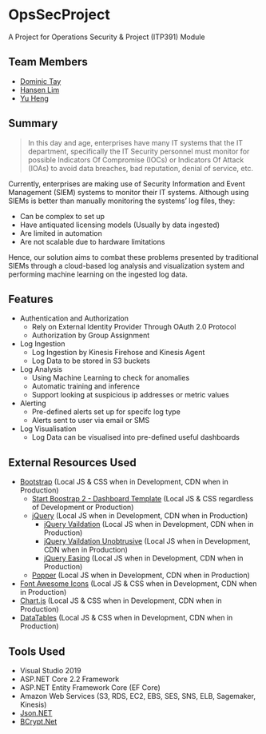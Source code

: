 # OpsSecProject
A Project for Operations Security & Project (ITP391) Module 
## Team Members
* [Dominic Tay](https://github.com/k553)
* [Hansen Lim](https://github.com/hanlim83)
* [Yu Heng](https://github.com/Blitznoobz)

## Summary

>In this day and age, enterprises have many IT systems that the IT department, specifically the IT Security personnel must monitor for possible Indicators Of Compromise (IOCs) or Indicators Of Attack (IOAs) to avoid data breaches, bad reputation, denial of service, etc. 

Currently, enterprises are making use of Security Information and Event Management (SIEM) systems to monitor their IT systems. Although using SIEMs is better than manually monitoring the systems’ log files, they:
- Can be complex to set up
- Have antiquated licensing models (Usually by data ingested)
- Are limited in automation
- Are not scalable due to hardware limitations

Hence, our solution aims to combat these problems presented by traditional SIEMs through a cloud-based log analysis and visualization system and performing machine learning on the ingested log data.

## Features
- Authentication and Authorization
  - Rely on External Identity Provider Through OAuth 2.0 Protocol
  - Authorization by Group Assignment 
- Log Ingestion
  - Log Ingestion by Kinesis Firehose and Kinesis Agent
  - Log Data to be stored in S3 buckets
- Log Analysis
  - Using Machine Learning to check for anomalies
  - Automatic training and inference
  - Support looking at suspicious ip addresses or metric values
- Alerting
  - Pre-defined alerts set up for specifc log type
  - Alerts sent to user via email or SMS 
- Log Visualisation
  - Log Data can be visualised into pre-defined useful dashboards

## External Resources Used
- [Bootstrap](https://github.com/twbs/bootstrap) (Local JS & CSS when in Development, CDN when in Production)
   - [Start Boostrap 2 - Dashboard Template](https://github.com/BlackrockDigital/startbootstrap-sb-admin-2) (Local JS & CSS regardless of Development or Production)
   - [jQuery](https://github.com/jquery/jquery) (Local JS when in Development, CDN when in Production)
      - [jQuery Vaildation](https://github.com/jquery-validation/jquery-validation) (Local JS when in Development, CDN when in Production)
      - [jQuery Vaildation Unobtrusive](https://github.com/aspnet/jquery-validation-unobtrusive) (Local JS when in Development, CDN when in Production)
      - [jQuery Easing](https://github.com/gdsmith/jquery.easing) (Local JS when in Development, CDN when in Production)
   - [Popper](https://github.com/FezVrasta/popper.js) (Local JS when in Development, CDN when in Production)
- [Font Awesome Icons](https://fontawesome.com/) (Local JS & CSS when in Development, CDN when in Production)
- [Chart.js](https://www.chartjs.org/) (Local JS & CSS when in Development, CDN when in Production)
- [DataTables](https://datatables.net/) (Local JS & CSS when in Development, CDN when in Production)

## Tools Used
- Visual Studio 2019
- ASP.NET Core 2.2 Framework
- ASP.NET Entity Framework Core (EF Core)
- Amazon Web Services (S3, RDS, EC2, EBS, SES, SNS, ELB, Sagemaker, Kinesis)
- [Json.NET](https://github.com/JamesNK/Newtonsoft.Json)
- [BCrypt.Net](https://github.com/BcryptNet/bcrypt.net)
